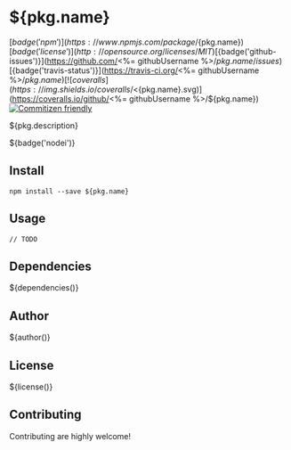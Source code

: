 # ${pkg.name}

[${badge('npm')}](https://www.npmjs.com/package/${pkg.name})
[${badge('license')}](http://opensource.org/licenses/MIT)
[${badge('github-issues')}](https://github.com/<%= githubUsername %>/${pkg.name}/issues)
[${badge('travis-status')}](https://travis-ci.org/<%= githubUsername %>/${pkg.name})
[![coveralls](https://img.shields.io/coveralls/<%= githubUsername %>/${pkg.name}.svg)](https://coveralls.io/github/<%= githubUsername %>/${pkg.name})
[![Commitizen friendly](https://img.shields.io/badge/commitizen-friendly-brightgreen.svg)](http://commitizen.github.io/cz-cli/)

${pkg.description}

${badge('nodei')}

## Install

```
npm install --save ${pkg.name}
```

## Usage

```
// TODO
```

## Dependencies

${dependencies()}

## Author

${author()}

## License

${license()}

## Contributing

Contributing are highly welcome!
